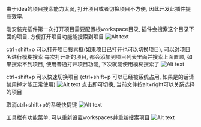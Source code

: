 由于idea的项目搜索能力太弱, 打开项目或者切换项目不方便, 因此开发此插件提高效率.

刚安装完插件第一次打开项目需要配置根workspace目录, 插件会搜索这个目录下面的项目, 方便打开项目功能能搜索到项目
![Alt text](https://raw.githubusercontent.com/xin497668869/project_manager/master/pic/image2018-4-11_10-30-44.png)


ctrl+shift+o 可以打开项目搜索框(如果项目已打开也可以切换项目), 可以对项目名进行模糊搜索
每次打开新的项目, 都会添加到项目列表里面并搜索上面置顶, 如果搜索不到项目, 使用普通打开项目功能, 下次就能使用模糊搜索了
![Alt text](https://raw.githubusercontent.com/xin497668869/project_manager/master/pic/image2018-4-11_10-15-48.png)


ctrl+shift+p 可以快速切换项目 (ctrl+shift+p 可以已经被系统占用, 如果是的话请禁用掉才能正常使用)
![Alt text](https://raw.githubusercontent.com/xin497668869/project_manager/master/pic/image2018-4-11_10-16-29.png)
点击即可切换, 当前文件按alt+right可以关系选择的项目


取消ctrl+shift+p的系统快捷键
![Alt text](https://raw.githubusercontent.com/xin497668869/project_manager/master/pic/image2018-4-11_10-0-58.png)


工具栏有功能菜单, 可以重新设置workspaces并重新搜索项目
![Alt text](https://raw.githubusercontent.com/xin497668869/project_manager/master/pic/image2018-4-11_10-52-32.png)
